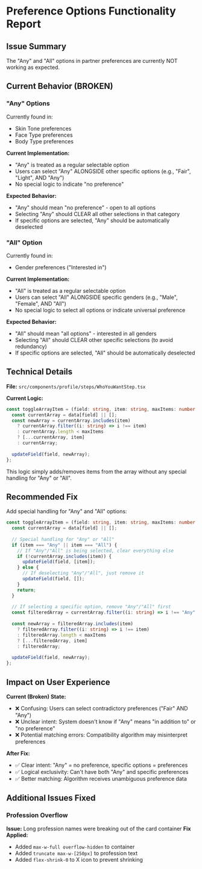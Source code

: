 # Preference Options Functionality Report

## Issue Summary
The "Any" and "All" options in partner preferences are currently NOT working as expected.

## Current Behavior (BROKEN)

### "Any" Options
Currently found in:
- Skin Tone preferences
- Face Type preferences  
- Body Type preferences

**Current Implementation:**
- "Any" is treated as a regular selectable option
- Users can select "Any" ALONGSIDE other specific options (e.g., "Fair", "Light", AND "Any")
- No special logic to indicate "no preference"

**Expected Behavior:**
- "Any" should mean "no preference" - open to all options
- Selecting "Any" should CLEAR all other selections in that category
- If specific options are selected, "Any" should be automatically deselected

### "All" Option
Currently found in:
- Gender preferences ("Interested in")

**Current Implementation:**
- "All" is treated as a regular selectable option
- Users can select "All" ALONGSIDE specific genders (e.g., "Male", "Female", AND "All")
- No special logic to select all options or indicate universal preference

**Expected Behavior:**
- "All" should mean "all options" - interested in all genders
- Selecting "All" should CLEAR other specific selections (to avoid redundancy)
- If specific options are selected, "All" should be automatically deselected

## Technical Details

**File:** `src/components/profile/steps/WhoYouWantStep.tsx`

**Current Logic:**
```typescript
const toggleArrayItem = (field: string, item: string, maxItems: number = 10) => {
  const currentArray = data[field] || [];
  const newArray = currentArray.includes(item)
    ? currentArray.filter((i: string) => i !== item)
    : currentArray.length < maxItems
    ? [...currentArray, item]
    : currentArray;
  
  updateField(field, newArray);
};
```

This logic simply adds/removes items from the array without any special handling for "Any" or "All".

## Recommended Fix

Add special handling for "Any" and "All" options:

```typescript
const toggleArrayItem = (field: string, item: string, maxItems: number = 10) => {
  const currentArray = data[field] || [];
  
  // Special handling for "Any" or "All"
  if (item === "Any" || item === "All") {
    // If "Any"/"All" is being selected, clear everything else
    if (!currentArray.includes(item)) {
      updateField(field, [item]);
    } else {
      // If deselecting "Any"/"All", just remove it
      updateField(field, []);
    }
    return;
  }
  
  // If selecting a specific option, remove "Any"/"All" first
  const filteredArray = currentArray.filter((i: string) => i !== "Any" && i !== "All");
  
  const newArray = filteredArray.includes(item)
    ? filteredArray.filter((i: string) => i !== item)
    : filteredArray.length < maxItems
    ? [...filteredArray, item]
    : filteredArray;
  
  updateField(field, newArray);
};
```

## Impact on User Experience

**Current (Broken) State:**
- ❌ Confusing: Users can select contradictory preferences ("Fair" AND "Any")
- ❌ Unclear intent: System doesn't know if "Any" means "in addition to" or "no preference"
- ❌ Potential matching errors: Compatibility algorithm may misinterpret preferences

**After Fix:**
- ✅ Clear intent: "Any" = no preference, specific options = preferences
- ✅ Logical exclusivity: Can't have both "Any" and specific preferences
- ✅ Better matching: Algorithm receives unambiguous preference data

## Additional Issues Fixed

### Profession Overflow
**Issue:** Long profession names were breaking out of the card container
**Fix Applied:** 
- Added `max-w-full overflow-hidden` to container
- Added `truncate max-w-[250px]` to profession text
- Added `flex-shrink-0` to X icon to prevent shrinking
